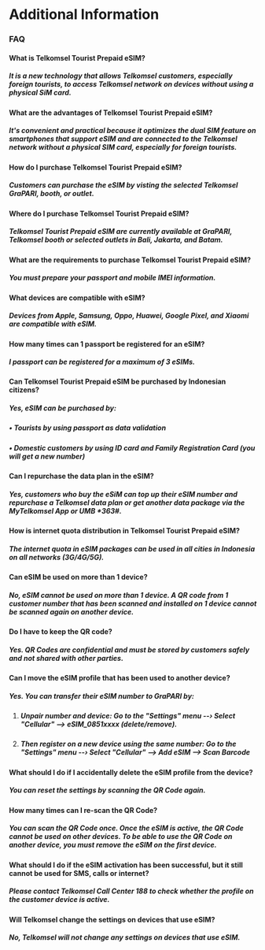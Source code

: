 # Additional Information

### FAQ



#### What is Telkomsel Tourist Prepaid eSIM?

##### It is a new technology that allows Telkomsel customers, especially foreign tourists, to access Telkomsel network on devices without using a physical SiM card.



#### What are the advantages of Telkomsel Tourist Prepaid eSIM?

##### It's convenient and practical because it optimizes the dual SIM feature on smartphones that support eSIM and are connected to the Telkomsel network without a physical SIM card, especially for foreign tourists.



#### How do I purchase Telkomsel Tourist Prepaid eSIM?

##### Customers can purchase the eSIM by visting the selected Telkomsel GraPARI, booth, or outlet.



#### Where do I purchase Telkomsel Tourist Prepaid eSIM?

##### Telkomsel Tourist Prepaid eSIM are currently available at GraPARI, Telkomsel booth or selected outlets in Bali, Jakarta, and Batam.



#### What are the requirements to purchase Telkomsel Tourist Prepaid eSIM?

##### You must prepare your passport and mobile IMEl information.



#### What devices are compatible with eSIM?

##### Devices from Apple, Samsung, Oppo, Huawei, Google Pixel, and Xiaomi are compatible with eSIM.



#### How many times can 1 passport be registered for an eSIM?

##### I passport can be registered for a maximum of 3 eSIMs.



#### Can Telkomsel Tourist Prepaid eSIM be purchased by Indonesian citizens?

##### Yes, eSIM can be purchased by:

##### • Tourists by using passport as data validation

##### • Domestic customers by using ID card and Family Registration Card (you will get a new number)



#### Can I repurchase the data plan in the eSIM?

##### Yes, customers who buy the eSiM can top up their eSIM number and repurchase a Telkomsel data plan or get another data package via the MyTelkomsel App or UMB *363#.



#### How is internet quota distribution in Telkomsel Tourist Prepaid eSIM?

##### The internet quota in eSIM packages can be used in all cities in Indonesia on all networks (3G/4G/5G).



#### Can eSIM be used on more than 1 device?

##### No, eSIM cannot be used on more than 1 device. A QR code from 1 customer number that has been scanned and installed on 1 device cannot be scanned again on another device.



#### Do I have to keep the QR code?

##### Yes. QR Codes are confidential and must be stored by customers safely and not shared with other parties.



#### Can I move the eSIM profile that has been used to another device?

##### Yes. You can transfer their eSIM number to GraPARI by:

1. ##### Unpair number and device: Go to the "Settings" menu --› Select "Cellular" --> eSIM_0851xxxx (delete/remove).

2. ##### Then register on a new device using the same number: Go to the "Settings" menu --› Select "Cellular" --> Add eSIM --> Scan Barcode



#### What should I do if I accidentally delete the eSIM profile from the device?

##### You can reset the settings by scanning the QR Code again.



#### How many times can I re-scan the QR Code?

##### You can scan the QR Code once. Once the eSIM is active, the QR Code cannot be used on other devices. To be able to use the QR Code on another device, you must remove the eSIM on the first device.



#### What should I do if the eSIM activation has been successful, but it still cannot be used for SMS, calls or internet?

##### Please contact Telkomsel Call Center 188 to check whether the profile on the customer device is active.



#### Will Telkomsel change the settings on devices that use eSIM?

##### No, Telkomsel will not change any settings on devices that use eSIM.